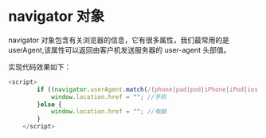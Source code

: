 # navigator 对象

navigator 对象包含有关浏览器的信息，它有很多属性，我们最常用的是userAgent,该属性可以返回由客户机发送服务器的 user-agent 头部值。

实现代码效果如下：

~~~js
<script>
        if ((navigator.userAgent.match(/(phone|pad|pod|iPhone|iPod|ios|iPad|Android|Mobile|BlackBerry|IEMobile|MQQBrowser|JUC|Fennec|wOSBrowser|BrowserNG|WebOS|Symbian|Windows Phone)/i))) {
            window.location.href = ""; //手机
        }else {
            window.location.href = ""; //电脑
        }
    </script>
~~~

